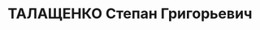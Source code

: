 ---
title: ТАЛАЩЕНКО Степан Григорьевич
description: "Род. в 1892, с. Терновка Белгородской губ., украинец, член ВКП(б). \n\
  \  Звание: 03.04.1936 - майор ПВ. \n  ком. 156 полка УПВО НКВД УССР"
---